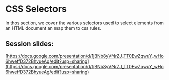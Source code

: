# CSS Selectors
In thos section, we cover the various selectors used to select elements from an HTML document an map them to css rules.

## Session slides:
[https://docs.google.com/presentation/d/1jBNb8yVNrZJ_TT0EwZqwuY_wHo6hweffD372BhyueAg/edit?usp=sharing](https://docs.google.com/presentation/d/1jBNb8yVNrZJ_TT0EwZqwuY_wHo6hweffD372BhyueAg/edit?usp=sharing)